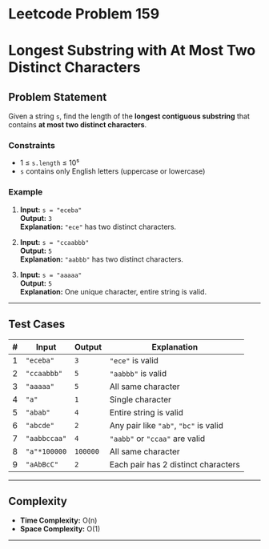 # Leetcode Problem 159
# Longest Substring with At Most Two Distinct Characters

## Problem Statement

Given a string `s`, find the length of the **longest contiguous substring** that contains **at most two distinct characters**.

### Constraints
- 1 ≤ `s.length` ≤ 10⁵  
- `s` contains only English letters (uppercase or lowercase)

### Example
1. **Input:** `s = "eceba"`  
   **Output:** `3`  
   **Explanation:** `"ece"` has two distinct characters.

2. **Input:** `s = "ccaabbb"`  
   **Output:** `5`  
   **Explanation:** `"aabbb"` has two distinct characters.

3. **Input:** `s = "aaaaa"`  
   **Output:** `5`  
   **Explanation:** One unique character, entire string is valid.

---

## Test Cases

| # | Input           | Output | Explanation                           |
|---|------------------|--------|---------------------------------------|
| 1 | `"eceba"`        | `3`    | `"ece"` is valid                      |
| 2 | `"ccaabbb"`      | `5`    | `"aabbb"` is valid                    |
| 3 | `"aaaaa"`        | `5`    | All same character                    |
| 4 | `"a"`            | `1`    | Single character                      |
| 5 | `"abab"`         | `4`    | Entire string is valid                |
| 6 | `"abcde"`        | `2`    | Any pair like `"ab"`, `"bc"` is valid |
| 7 | `"aabbccaa"`     | `4`    | `"aabb"` or `"ccaa"` are valid        |
| 8 | `"a"*100000`     | `100000`| All same character                    |
| 9 | `"aAbBcC"`       | `2`    | Each pair has 2 distinct characters   |

---

## Complexity

- **Time Complexity:** O(n)  
- **Space Complexity:** O(1)

---

